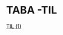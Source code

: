 # TABA -TIL

[TIL (1)](TABA%20-TIL%204d011ffdf6a84db6bdbdc0561707892c/TIL%20(1)%205dfb5df5e93a4de7862c2d4cdf6d8cc3.csv)